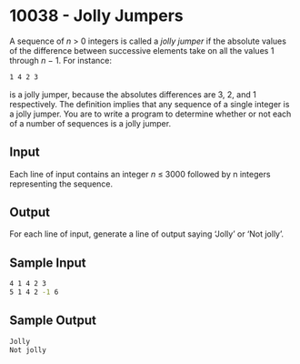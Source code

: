 # 10038 - Jolly Jumpers

A sequence of *n* > 0 integers is called a *jolly jumper* if the absolute values of the difference between
successive elements take on all the values 1 through *n* − 1. For instance:

```bash
1 4 2 3
```

is a jolly jumper, because the absolutes differences are 3, 2, and 1 respectively. The definition implies
that any sequence of a single integer is a jolly jumper. You are to write a program to determine whether
or not each of a number of sequences is a jolly jumper.


## Input

Each line of input contains an integer *n* ≤ 3000 followed by n integers representing the sequence.


## Output

For each line of input, generate a line of output saying ‘Jolly’ or ‘Not jolly’.


## Sample Input

```bash
4 1 4 2 3
5 1 4 2 -1 6
```

## Sample Output

```bash
Jolly
Not jolly
```

